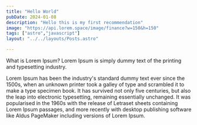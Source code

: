 ```yaml
---
title: "Hello World"
pubDate: 2024-01-08
description: "Hello this is my first recommendation"
image: "https://api.lorem.space/image/finance?w=150&h=150"
tags: ["astro","javascript"]
layout: "../../layouts/Posts.astro"

---
```


What is Lorem Ipsum?
Lorem Ipsum is simply dummy text of the printing and typesetting industry.

Lorem Ipsum has been the industry's standard dummy text ever since the 1500s, when an unknown printer took a galley of type and scrambled it to make a type specimen book. It has survived not only five centuries, but also the leap into electronic typesetting, remaining essentially unchanged. It was popularised in the 1960s with the release of Letraset sheets containing Lorem Ipsum passages, and more recently with desktop publishing software like Aldus PageMaker including versions of Lorem Ipsum.